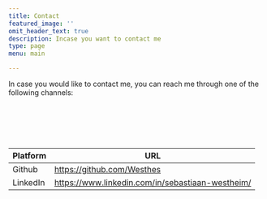 ```yaml
---
title: Contact
featured_image: ''
omit_header_text: true
description: Incase you want to contact me
type: page
menu: main

---
```


<!-- I am a paragraph in markdown with line
 wrapping so fit in this width.
 I am a continuation of the first paragraph
 as there is no empty line before me.
  
 I am the second paragraph.
  
  
 I am the third one. Even though there are
 two line breaks before me, this does not
 create any newline characters. After me there
 are two spaces before the newline character.
 I have line break before me and even though
 I am not a new paragraph, I do start on a
 new line due to the manual line break via
 spaces before the newline character. -->


In case you would like to contact me, you can reach me through one of the following channels: \
\
\
\
\
<br>

Platform | URL
---|---
Github | https://github.com/Westhes
LinkedIn | https://www.linkedin.com/in/sebastiaan-westheim/
